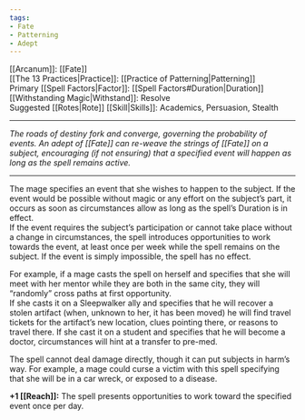 ```yaml
---
tags:
- Fate
- Patterning
- Adept
---
```


[[Arcanum]]: [[Fate]]\
[[The 13 Practices|Practice]]: [[Practice of Patterning|Patterning]]\
Primary [[Spell Factors|Factor]]: [[Spell Factors#Duration|Duration]]\
[[Withstanding Magic|Withstand]]: Resolve\
Suggested [[Rotes|Rote]] [[Skill|Skills]]: Academics, Persuasion, Stealth

---

_The roads of destiny fork and converge, governing the probability of events. An adept of [[Fate]] can re-weave the strings of [[Fate]] on a subject, encouraging (if not ensuring) that a specified event will happen as long as the spell remains active._

---

The mage specifies an event that she wishes to happen to the subject. If the event would be possible without magic or any effort on the subject’s part, it occurs as soon as circumstances allow as long as the spell’s Duration is in effect.\
If the event requires the subject’s participation or cannot take place without a change in circumstances, the spell introduces opportunities to work towards the event, at least once per week while the spell remains on the subject. If the event is simply impossible, the spell has no effect.

For example, if a mage casts the spell on herself and specifies that she will meet with her mentor while they are both in the same city, they will “randomly” cross paths at first opportunity.\
If she casts it on a Sleepwalker ally and specifies that he will recover a stolen artifact (when, unknown to her, it has been moved) he will find travel tickets for the artifact’s new location, clues pointing there, or reasons to travel there. If she cast it on a student and specifies that he will become a doctor, circumstances will hint at a transfer to pre-med.

The spell cannot deal damage directly, though it can put subjects in harm’s way. For example, a mage could curse a victim with this spell specifying that she will be in a car wreck, or exposed to a disease.

**+1 [[Reach]]:** The spell presents opportunities to work toward the specified event once per day.